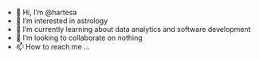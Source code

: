 - 👋 Hi, I’m @hartesa
- 👀 I’m interested in astrology
- 🌱 I’m currently learning about data analytics and software development
- 💞️ I’m looking to collaborate on nothing
- 📫 How to reach me ...

<!---
hartesa/hartesa is a ✨ special ✨ repository because its `README.md` (this file) appears on your GitHub profile.
You can click the Preview link to take a look at your changes.
--->
